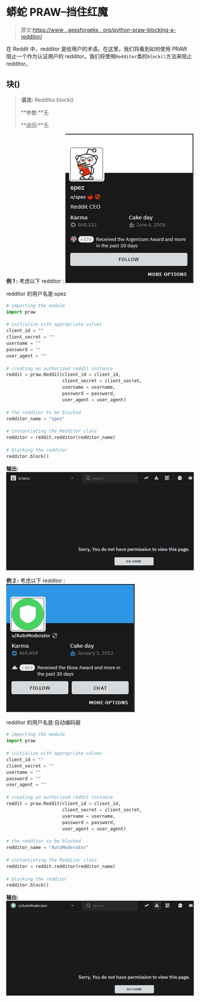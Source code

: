 # 蟒蛇 PRAW–挡住红魔

> 原文:[https://www . geesforgeks . org/python-praw-blocking-a-redditor/](https://www.geeksforgeeks.org/python-praw-blocking-a-redditor/)

在 Reddit 中，redditor 是给用户的术语。在这里，我们将看到如何使用 PRAW 阻止一个作为认证用户的 redditor。我们将使用`Redditor`类的`block()`方法来阻止 redditor。

## 块()

> **语法:** Redditor.block()
> 
> **参数:**无
> 
> **返回:**无

**例 1 :** 考虑以下 redditor :
![](img/60e5b09bcc9c0497565b34e02bcac732.png)

redditor 的用户名是:spez

```py
# importing the module
import praw

# initialize with appropriate values
client_id = ""
client_secret = ""
username = ""
password = ""
user_agent = ""

# creating an authorized reddit instance
reddit = praw.Reddit(client_id = client_id, 
                     client_secret = client_secret, 
                     username = username, 
                     password = password,
                     user_agent = user_agent) 

# the redditor to be blocked
redditor_name = "spez"

# instantiating the Redditor class
redditor = reddit.redditor(redditor_name)

# blocking the redditor
redditor.block()
```

**输出:**
![](img/20ec190f11f16064b287ed9ea2e14c70.png)

**例 2 :** 考虑以下 redditor :
![](img/c80c93faa6b2e754176bf9034d2fa3e5.png)

redditor 的用户名是:自动编码器

```py
# importing the module
import praw

# initialize with appropriate values
client_id = ""
client_secret = ""
username = ""
password = ""
user_agent = ""

# creating an authorized reddit instance
reddit = praw.Reddit(client_id = client_id, 
                     client_secret = client_secret, 
                     username = username, 
                     password = password,
                     user_agent = user_agent) 

# the redditor to be blocked
redditor_name = "AutoModerator"

# instantiating the Redditor class
redditor = reddit.redditor(redditor_name)

# blocking the redditor
redditor.block()
```

**输出:**
![](img/255143dd7d279e3f3c3cea9e57b1c4e8.png)